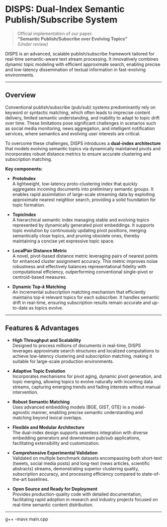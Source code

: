 # DISPS: Dual-Index Semantic Publish/Subscribe System

> Official implementation of our paper:  
> **"Semantic Publish/Subscribe over Evolving Topics"**  
> *(Under review)*

DISPS is an advanced, scalable publish/subscribe framework tailored for real-time semantic-aware text stream processing. It innovatively combines dynamic topic modeling with efficient approximate search, enabling precise and low-latency dissemination of textual information in fast-evolving environments.

---

##  Overview

Conventional publish/subscribe (pub/sub) systems predominantly rely on keyword or syntactic matching, which often leads to imprecise content delivery, limited semantic understanding, and inability to adapt to topic drift over time. These limitations pose significant challenges in scenarios such as social media monitoring, news aggregation, and intelligent notification services, where semantics and evolving user interests are critical.

To overcome these challenges, DISPS introduces a **dual-index architecture** that models evolving semantic topics via dynamically maintained pivots and incorporates robust distance metrics to ensure accurate clustering and subscription matching.

**Key components:**

- **ProtoIndex**  
  A lightweight, low-latency proto-clustering index that quickly aggregates incoming documents into preliminary semantic groups. It enables rapid assimilation of large-scale streaming data by exploiting approximate nearest neighbor search, providing a solid foundation for topic formation.

- **TopicIndex**  
  A hierarchical semantic index managing stable and evolving topics represented by dynamically generated pivot embeddings. It supports topic evolution by continuously updating pivot positions, merging semantically close topics, and pruning obsolete ones, thereby maintaining a concise yet expressive topic space.

- **LocalPair Distance Metric**  
  A novel, pivot-based distance metric leveraging pairs of nearest points for enhanced cluster assignment accuracy. This metric improves noise robustness and effectively balances representational fidelity with computational efficiency, outperforming conventional single-pivot or centroid-based measures.

- **Dynamic Top-$k$ Matching**  
  An incremental subscription matching mechanism that efficiently maintains top-$k$ relevant topics for each subscriber. It handles semantic drift in real-time, ensuring subscription results remain accurate and up-to-date as topics evolve.

---

##  Features & Advantages

- **High Throughput and Scalability**  
  Designed to process millions of documents in real-time, DISPS leverages approximate search structures and localized computations to achieve low-latency clustering and subscription matching, making it suitable for large-scale production environments.

- **Adaptive Topic Evolution**  
  Incorporates mechanisms for pivot aging, dynamic pivot generation, and topic merging, allowing topics to evolve naturally with incoming data streams, capturing emerging trends and fading interests without manual intervention.

- **Robust Semantic Matching**  
  Uses advanced embedding models (BGE, GIST, GTE) in a model-agnostic manner, enabling precise semantic understanding and matching beyond lexical overlaps.

- **Flexible and Modular Architecture**  
  The dual-index design supports seamless integration with diverse embedding generators and downstream pub/sub applications, facilitating extensibility and customization.

- **Comprehensive Experimental Validation**  
  Validated on multiple benchmark datasets encompassing both short-text (tweets, social media posts) and long-text (news articles, scientific abstracts) streams, demonstrating superior clustering quality, subscription accuracy, and processing efficiency compared to state-of-the-art baselines.

- **Open Source and Ready for Deployment**  
  Provides production-quality code with detailed documentation, facilitating rapid adoption in research and industry projects focused on real-time semantic content distribution.

---

g++ -mavx main.cpp
